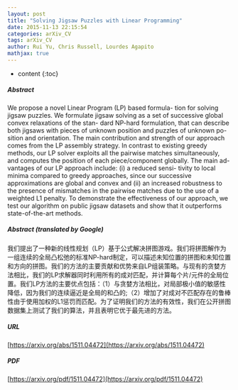 ```yaml
---
layout: post
title: "Solving Jigsaw Puzzles with Linear Programming"
date: 2015-11-13 22:15:54
categories: arXiv_CV
tags: arXiv_CV
author: Rui Yu, Chris Russell, Lourdes Agapito
mathjax: true
---
```


* content
{:toc}

##### Abstract
We propose a novel Linear Program (LP) based formula- tion for solving jigsaw puzzles. We formulate jigsaw solving as a set of successive global convex relaxations of the stan- dard NP-hard formulation, that can describe both jigsaws with pieces of unknown position and puzzles of unknown po- sition and orientation. The main contribution and strength of our approach comes from the LP assembly strategy. In contrast to existing greedy methods, our LP solver exploits all the pairwise matches simultaneously, and computes the position of each piece/component globally. The main ad- vantages of our LP approach include: (i) a reduced sensi- tivity to local minima compared to greedy approaches, since our successive approximations are global and convex and (ii) an increased robustness to the presence of mismatches in the pairwise matches due to the use of a weighted L1 penalty. To demonstrate the effectiveness of our approach, we test our algorithm on public jigsaw datasets and show that it outperforms state-of-the-art methods.

##### Abstract (translated by Google)
我们提出了一种新的线性规划（LP）基于公式解决拼图游戏。我们将拼图解作为一组连续的全局凸松弛的标准NP-hard制定，可以描述未知位置的拼图和未知位置和方向的拼图。我们的方法的主要贡献和优势来自LP组装策略。与现有的贪婪方法相比，我们的LP求解器同时利用所有的成对匹配，并计算每个片/元件的全局位置。我们LP方法的主要优点包括：（1）与贪婪方法相比，对局部极小值的敏感性降低，因为我们的连续逼近是全局的和凸的;（2）增加了对成对不匹配存在的鲁棒性由于使用加权的L1惩罚而匹配。为了证明我们的方法的有效性，我们在公开拼图数据集上测试了我们的算法，并且表明它优于最先进的方法。

##### URL
[https://arxiv.org/abs/1511.04472](https://arxiv.org/abs/1511.04472)

##### PDF
[https://arxiv.org/pdf/1511.04472](https://arxiv.org/pdf/1511.04472)

